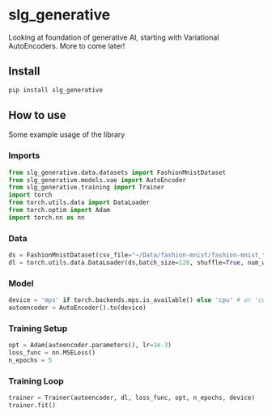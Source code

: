 slg_generative
================

<!-- WARNING: THIS FILE WAS AUTOGENERATED! DO NOT EDIT! -->

Looking at foundation of generative AI, starting with Variational
AutoEncoders. More to come later!

## Install

``` sh
pip install slg_generative
```

## How to use

Some example usage of the library

### Imports

``` python
from slg_generative.data.datasets import FashionMnistDataset
from slg_generative.models.vae import AutoEncoder
from slg_generative.training import Trainer
import torch
from torch.utils.data import DataLoader
from torch.optim import Adam
import torch.nn as nn
```

### Data

``` python
ds = FashionMnistDataset(csv_file="~/Data/fashion-mnist/fashion-mnist_train.csv")
dl = torch.utils.data.DataLoader(ds,batch_size=128, shuffle=True, num_workers=0)
```

### Model

``` python
device = 'mps' if torch.backends.mps.is_available() else 'cpu' # or 'cuda' for nvidia gpus
autoencoder = AutoEncoder().to(device)
```

### Training Setup

``` python
opt = Adam(autoencoder.parameters(), lr=1e-3)
loss_func = nn.MSELoss()
n_epochs = 5
```

### Training Loop

``` python
trainer = Trainer(autoencoder, dl, loss_func, opt, n_epochs, device)
trainer.fit()
```
